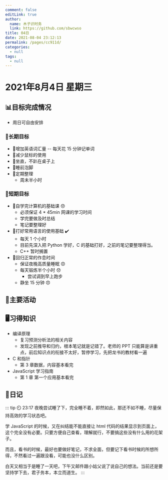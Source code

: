 ```yaml
---
comment: false
editLink: true
author: 
  name: 木子识时务
  link: https://github.com/sbwcwso
title: 04日
date: 2021-08-04 23:12:13
permalink: /pages/cc911d/
categories: 
  - null
tags: 
  - null
---
```


# 2021年8月4日 星期三

## 📊目标完成情况

- 周日可自由安排

### 🐺长期目标

- 🚢增加英语词汇量 -- 每天花 15 分钟记单词
- 🚢减少鼠标的使用
- 🚢坐直，不趴在桌子上
- 🚢睡前泡脚
- 🚢定期整理
  - 周未半小时

### 🐆短期目标

- 🚗自学完计算机的基础课  😞
  - 必须保证 4 * 45min 网课的学习时间
  - 学完要做及时总结
  - 笔记要整理好
- 🚗打好常用语言的使用基础  ✔️
  - 每天 1 个小时
  - 目前先深入把 Python 学好，C 的基础打好，之前的笔记要整理得当。
  - C++ 暂时搁置
- 🚗回归正常的作息时间
  - 保证夜晚高质量睡眠  😞
  - 每天锻炼半个小时 😞
    - 尝试调到早上跑步
  - 静坐 15 分钟  😞

## 🏃主要活动

## 🖥️习得知识

- 编译原理
  - 复习预测分析法的相关内容
  - 发现之前推导和归约，根本笔记就是记错了。老师的 PPT 只能算是讲重点，前后知识点的衔接不太好，暂停学习，先把龙书的教材看一遍
- C 和指针
  - 第 3 章数据，内容基本看完
- JavaScript 学习指南
  - 第 1 章 第一个应用基本看完

## 🤔日记

::: tip ⏲️ 23:17
夜晚尝试睡了下，完全睡不着，即然如此，那还不如不睡，尽量保持高效的学习状态吧。

学 JavaScript 的时候，又在纠结能不能直接让 html 代码的结果显示到页面上，这个完全没有必要。只要方便自己查看，理解就行，不要搞这些没有什么用的花架子。

而且，看书的时候，最好也要做好笔记，不求全面，但要记下看书时候的所想所得，不然看过一遍跟没看，可能也没什么区别。

白天又相当于是睡了一天吧，下午又邮件跟小姑父说了说自己的想法。当前还是要坚持学下去，君子务本，本立而道生。
:::

